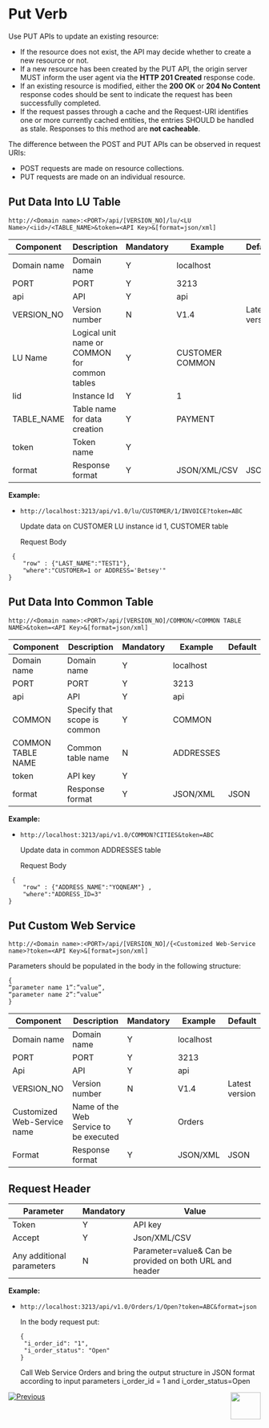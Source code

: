 # Put Verb

Use PUT APIs to update an existing resource:  
- If the resource does not exist, the API may decide whether to create a new resource or not. 
- If a new resource has been created by the PUT API, the origin server MUST inform the user agent via the **HTTP 201 Created** response code.
- If an existing resource is modified, either the **200 OK** or **204 No Content** response codes should be sent to indicate the request has been successfully completed.
- If the request passes through a cache and the Request-URI identifies one or more currently cached entities, the entries SHOULD be handled as stale. Responses to this method are **not cacheable**.

The difference between the POST and PUT APIs can be observed in request URIs:
- POST requests are made on resource collections.
- PUT requests are made on an individual resource.

##  Put Data Into LU Table

<p><code>http://&lt;Domain name&gt;:&lt;PORT&gt;/api/[VERSION_NO]/lu/&lt;LU Name&gt;/&lt;iid&gt;/&lt;TABLE_NAME&gt;&amp;token=&lt;API Key&gt;&amp;[format=json/xml]</code></p>

<table>
<thead>
<tr>
<th><strong>Component</strong></th>
<th><strong>Description</strong></th>
<th><strong>Mandatory</strong></th>
<th><strong>Example</strong></th>
<th><strong>Default</strong></th>
</tr>
</thead>
<tbody>
<tr>
<td>Domain name</td>
<td>Domain name</td>
<td>Y</td>
<td>localhost</td>
<td>&nbsp;</td>
</tr>
<tr>
<td>PORT</td>
<td>PORT</td>
<td>Y</td>
<td>3213</td>
<td>&nbsp;</td>
</tr>
<tr>
<td>api</td>
<td>API</td>
<td>Y</td>
<td>api</td>
<td>&nbsp;</td>
</tr>
<tr>
<td>VERSION_NO</td>
<td>Version number</td>
<td>N</td>
<td>V1.4</td>
<td>Latest version</td>
</tr>
<tr>
<td>LU Name</td>
<td>Logical unit name or COMMON for common tables</td>
<td>Y</td>
<td>CUSTOMER COMMON</td>
<td>&nbsp;</td>
</tr>
<tr>
<td>Iid</td>
<td>Instance Id</td>
<td>Y</td>
<td>1</td>
<td>&nbsp;</td>
</tr>
<tr>
<td>TABLE_NAME</td>
<td>Table name for data creation</td>
<td>Y</td>
<td>PAYMENT</td>
<td>&nbsp;</td>
</tr>
<tr>
<td>token</td>
<td>Token name</td>
<td>Y</td>
<td>&nbsp;</td>
<td>&nbsp;</td>
</tr>
<tr>
<td>format</td>
<td>Response format</td>
<td>Y</td>
<td>JSON/XML/CSV</td>
<td>JSON</td>
</tr>
</tbody>
</table>

**Example:**

- `http://localhost:3213/api/v1.0/lu/CUSTOMER/1/INVOICE?token=ABC`

  Update data on CUSTOMER LU instance id 1, CUSTOMER table

  Request Body
```
 {
	"row" : {"LAST_NAME":"TEST1"},
	"where":"CUSTOMER=1 or ADDRESS='Betsey'"
}                    
```


##  Put Data Into Common Table

<p><code>http://&lt;Domain name&gt;:&lt;PORT&gt;/api/[VERSION_NO]/COMMON/&lt;COMMON TABLE NAME&gt;&amp;token=&lt;API Key&gt;&amp;[format=json/xml]</code></p>

| **Component**     | **Description**              | **Mandatory** | **Example**   | **Default** |
| ----------------- | ---------------------------- | ------------- | ------------- | ----------- |
| Domain name       | Domain name                  | Y             | localhost     |             |
| PORT              | PORT                         | Y             | 3213          |             |
| api               | API                          | Y             | api           |             |
| COMMON            | Specify that scope is common | Y             | COMMON        |             |
| COMMON TABLE NAME | Common table name            | N             | ADDRESSES     |             |
| token             | API key                      | Y             |               |             |
| format            | Response format              | Y             | JSON/XML      | JSON        |

**Example:**

- `http://localhost:3213/api/v1.0/COMMON?CITIES&token=ABC`

  Update data in common ADDRESSES table
  
  Request Body

```
 {
	"row" : {"ADDRESS_NAME":"YOQNEAM"} ,
	"where":"ADDRESS_ID=3"
}
```


##  Put Custom Web Service 

<p><code>http://&lt;Domain name&gt;:&lt;PORT&gt;/api/[VERSION_NO]/{&lt;Customized Web-Service name&gt;?token=&lt;API Key&gt;&amp;[format=json/xml]</code></p>

Parameters should be populated in the body in the following structure:
```
{
“parameter name 1”:”value”,
“parameter name 2”:”value”
}
```


| **Component**               | **Description**                        | **Mandatory** | **Example**   | **Default**    |
| --------------------------- | -------------------------------------- | ------------- | ------------- | -------------- |
| Domain name                 | Domain name                            | Y             | localhost     |                |
| PORT                        | PORT                                   | Y             | 3213          |                |
| Api                         | API                                    | Y             | api           |                |
| VERSION_NO                  | Version number                         | N             | V1.4          | Latest version |
| Customized Web-Service name | Name of the Web Service to be executed | Y             | Orders        |                |
| Format                      | Response format                        | Y             | JSON/XML      | JSON           |

## Request Header

| **Parameter**             | **Mandatory** | **Value**                                                   |
| ------------------------- | ------------- | ----------------------------------------------------------- |
| Token                     | Y             | API key                                                     |
| Accept                    | Y             | Json/XML/CSV                                                |
| Any additional parameters | N             | Parameter=value&     Can be provided on both URL and header |

**Example:**

- `http://localhost:3213/api/v1.0/Orders/1/Open?token=ABC&format=json`

  In the body request put:

  ```
  {
   "i_order_id": "1",
   "i_order_status": "Open"
  }
  ```

  Call Web Service Orders and bring the output structure in JSON format according to input parameters i_order_id = 1 and i_order_status=Open

[![Previous](/articles/images/Previous.png)](/articles/15_web_services_and_graphit/13_Supported_Verbs_Post.md)[<img align="right" width="60" height="54" src="/articles/images/Next.png">](/articles/15_web_services_and_graphit/15_Supported_Verbs_Delete.md)


